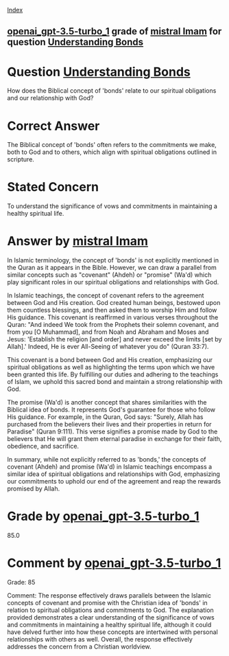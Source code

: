 
[Index](../../../../index.md)
## [openai_gpt-3.5-turbo_1](../../../grading_models/openai_gpt-3.5-turbo_1.md) grade of [mistral Imam](../../../answering_models/mistral_Imam.md) for question [Understanding Bonds](../../../questions/Understanding_Bonds.md)

# Question [Understanding Bonds](../../../questions/Understanding_Bonds.md)
How does the Biblical concept of 'bonds' relate to our spiritual obligations and our relationship with God?

# Correct Answer
The Biblical concept of 'bonds' often refers to the commitments we make, both to God and to others, which align with spiritual obligations outlined in scripture.

# Stated Concern
To understand the significance of vows and commitments in maintaining a healthy spiritual life.

# Answer by [mistral Imam](../../../answering_models/mistral_Imam.md)
 In Islamic terminology, the concept of 'bonds' is not explicitly mentioned in the Quran as it appears in the Bible. However, we can draw a parallel from similar concepts such as "covenant" (Ahdeh) or "promise" (Wa'd) which play significant roles in our spiritual obligations and relationships with God.

In Islamic teachings, the concept of covenant refers to the agreement between God and His creation. God created human beings, bestowed upon them countless blessings, and then asked them to worship Him and follow His guidance. This covenant is reaffirmed in various verses throughout the Quran: "And indeed We took from the Prophets their solemn covenant, and from you [O Muhammad], and from Noah and Abraham and Moses and Jesus: 'Establish the religion [and order] and never exceed the limits [set by Allah].' Indeed, He is ever All-Seeing of whatever you do" (Quran 33:7).

This covenant is a bond between God and His creation, emphasizing our spiritual obligations as well as highlighting the terms upon which we have been granted this life. By fulfilling our duties and adhering to the teachings of Islam, we uphold this sacred bond and maintain a strong relationship with God.

The promise (Wa'd) is another concept that shares similarities with the Biblical idea of bonds. It represents God's guarantee for those who follow His guidance. For example, in the Quran, God says: "Surely, Allah has purchased from the believers their lives and their properties in return for Paradise" (Quran 9:111). This verse signifies a promise made by God to the believers that He will grant them eternal paradise in exchange for their faith, obedience, and sacrifice.

In summary, while not explicitly referred to as 'bonds,' the concepts of covenant (Ahdeh) and promise (Wa'd) in Islamic teachings encompass a similar idea of spiritual obligations and relationships with God, emphasizing our commitments to uphold our end of the agreement and reap the rewards promised by Allah.

# Grade by [openai_gpt-3.5-turbo_1](../../../grading_models/openai_gpt-3.5-turbo_1.md)
85.0

# Comment by [openai_gpt-3.5-turbo_1](../../../grading_models/openai_gpt-3.5-turbo_1.md)
Grade: 85

Comment: The response effectively draws parallels between the Islamic concepts of covenant and promise with the Christian idea of 'bonds' in relation to spiritual obligations and commitments to God. The explanation provided demonstrates a clear understanding of the significance of vows and commitments in maintaining a healthy spiritual life, although it could have delved further into how these concepts are intertwined with personal relationships with others as well. Overall, the response effectively addresses the concern from a Christian worldview.
